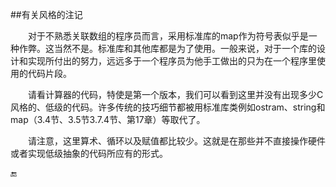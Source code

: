 ##有关风格的注记

&emsp;&emsp;对于不熟悉关联数组的程序员而言，采用标准库的map作为符号表似乎是一种作弊。这当然不是。标准库和其他库都是为了使用。一般来说，对于一个库的设计和实现所付出的努力，远远多于一个程序员为他手工做出的只为在一个程序里使用的代码片段。

&emsp;&emsp;请看计算器的代码，特使是第一个版本，我们可以看到这里并没有出现多少C风格的、低级的代码。许多传统的技巧细节都被用标准库类例如ostram、string和map（3.4节、3.5节3.7.4节、第17章）等取代了。

&emsp;&emsp;请注意，这里算术、循环以及赋值都比较少。这就是在那些并不直接操作硬件或者实现低级抽象的代码所应有的形式。


🔚